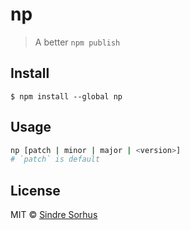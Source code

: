 # np

> A better `npm publish`


## Install

```
$ npm install --global np
```


## Usage

```sh
np [patch | minor | major | <version>]
# `patch` is default
```


## License

MIT © [Sindre Sorhus](http://sindresorhus.com)
